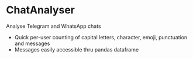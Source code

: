 # ChatAnalyser

Analyse Telegram and WhatsApp chats

- Quick per-user counting of capital letters, character, emoji, punctuation and messages
- Messages easily accessible thru pandas dataframe
